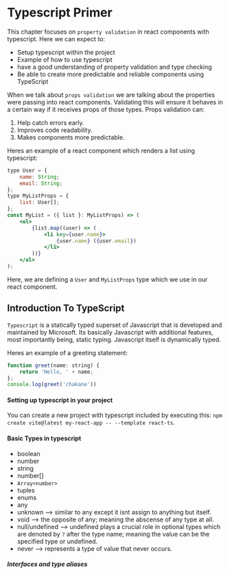 # Typescript Primer

This chapter focuses on ```property validation``` in react components with typescript. Here we can expect to:
* Setup typescript within the project
* Example of how to use typescript
* have a good understanding of property validation and type checking
* Be able to create more predictable and reliable components using TypeScript

When we talk about ```props validation``` we are talking about the properties were passing into react components. Validating this will ensure it behaves in a certain way if it receives props of those types. Props validation can:
1. Help catch errors early.
2. Improves code readability.
3. Makes components more predictable.

Heres an example of a react component which renders a list using typescript:

```.jsx
type User = {
    name: String;
    email: String;
};
type MyListProps = {
    list: User[];
};
const MyList = ({ list }: MyListProps) => (
    <ul>
        {list.map((user) => (
            <li key={user.name}>
                {user.name} ({user.email})
            </li>
        ))}
    </ul>
);
```

Here, we are defining a ```User``` and ```MyListProps``` type which we use in our react component. 

## Introduction To TypeScript
```Typescript``` is a statically typed superset of Javascript that is developed and maintained by Microsoft. Its basically Javascript with additional features, most importantly being, static typing. Javascript itself is dynamically typed. 

Heres an example of a greeting statement:

```.jsx
function greet(name: string) {
    return 'Hello, ' + name;
};
console.log(greet('chakane'))
```

#### Setting up typescript in your project
You can create a new project with typescript included by executing this: ```npm create vite@latest my-react-app -- --template react-ts```.

#### Basic Types in typescript
* boolean
* number
* string
* number[]
* ```Array<number>```
* tuples
* enums
* any
* unknown --> similar to any except it isnt assign to anything but itself.
* void --> the opposite of any; meaning the abscense of any type at all.
* null/undefined --> undefined plays a crucial role in optional types which are denoted by ```?``` after the type name; meaning the value can be the specified type or undefined.
* never --> represents a type of value that never occurs.

##### Interfaces and type aliases

